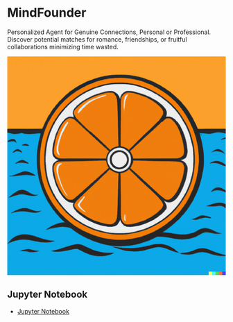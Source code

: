 # MindFounder

Personalized Agent for Genuine Connections, Personal or Professional. Discover potential matches for romance, friendships, or fruitful collaborations minimizing time wasted.


![alt text](figs/logo.png "MindFounder Logo")

## Jupyter Notebook

+ [Jupyter Notebook](workflow.ipynb)